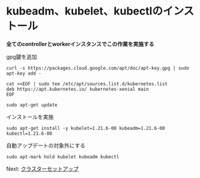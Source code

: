 
# kubeadm、kubelet、kubectlのインストール

**全てのcontrollerとworkerインスタンスでこの作業を実施する**

gpg鍵を追加
```
curl -s https://packages.cloud.google.com/apt/doc/apt-key.gpg | sudo apt-key add -
```

```
cat <<EOF | sudo tee /etc/apt/sources.list.d/kubernetes.list
deb https://apt.kubernetes.io/ kubernetes-xenial main
EOF
```

```
sudo apt-get update
```
インストールを実施
```
sudo apt-get install -y kubelet=1.21.6-00 kubeadm=1.21.6-00 kubectl=1.21.6-00
```
自動アップデートの対象外にする
```
sudo apt-mark hold kubelet kubeadm kubectl
```

Next: [クラスターセットアップ](05-cluster-setup.md)